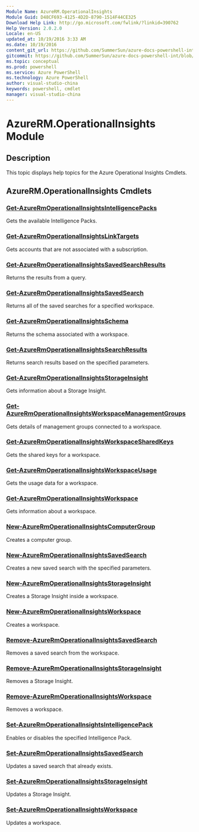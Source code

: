 ```yaml
---
Module Name: AzureRM.OperationalInsights
Module Guid: D48CF693-4125-4D2D-8790-1514F44CE325
Download Help Link: http://go.microsoft.com/fwlink/?linkid=390762
Help Version: 2.0.2.0
Locale: en-US
updated_at: 10/19/2016 3:33 AM
ms.date: 10/19/2016
content_git_url: https://github.com/SummerSun/azure-docs-powershell-int/blob/master/azureps-cmdlets-docs/ResourceManager/AzureRM.OperationalInsights/v1.0.12/AzureRM.OperationalInsights.md
gitcommit: https://github.com/SummerSun/azure-docs-powershell-int/blob/c0d1e448da01261236e9ece01ca5c2a98effbf31/azureps-cmdlets-docs/ResourceManager/AzureRM.OperationalInsights/v1.0.12/AzureRM.OperationalInsights.md
ms.topic: conceptual
ms.prod: powershell
ms.service: Azure PowerShell
ms.technology: Azure PowerShell
author: visual-studio-china
keywords: powershell, cmdlet
manager: visual-studio-china
---
```


# AzureRM.OperationalInsights Module
## Description
This topic displays help topics for the Azure Operational Insights Cmdlets. 

## AzureRM.OperationalInsights Cmdlets
### [Get-AzureRmOperationalInsightsIntelligencePacks](.\Get-AzureRmOperationalInsightsIntelligencePacks.md)
Gets the available Intelligence Packs.


### [Get-AzureRmOperationalInsightsLinkTargets](.\Get-AzureRmOperationalInsightsLinkTargets.md)
Gets accounts that are not associated with a subscription.


### [Get-AzureRmOperationalInsightsSavedSearchResults](.\Get-AzureRmOperationalInsightsSavedSearchResults.md)
Returns the results from a query.


### [Get-AzureRmOperationalInsightsSavedSearch](.\Get-AzureRmOperationalInsightsSavedSearch.md)
Returns all of the saved searches for a specified workspace.


### [Get-AzureRmOperationalInsightsSchema](.\Get-AzureRmOperationalInsightsSchema.md)
Returns the schema associated with a workspace.


### [Get-AzureRmOperationalInsightsSearchResults](.\Get-AzureRmOperationalInsightsSearchResults.md)
Returns search results based on the specified parameters.


### [Get-AzureRmOperationalInsightsStorageInsight](.\Get-AzureRmOperationalInsightsStorageInsight.md)
Gets information about a Storage Insight.


### [Get-AzureRmOperationalInsightsWorkspaceManagementGroups](.\Get-AzureRmOperationalInsightsWorkspaceManagementGroups.md)
Gets details of management groups connected to a workspace.


### [Get-AzureRmOperationalInsightsWorkspaceSharedKeys](.\Get-AzureRmOperationalInsightsWorkspaceSharedKeys.md)
Gets the shared keys for a workspace.


### [Get-AzureRmOperationalInsightsWorkspaceUsage](.\Get-AzureRmOperationalInsightsWorkspaceUsage.md)
Gets the usage data for a workspace.


### [Get-AzureRmOperationalInsightsWorkspace](.\Get-AzureRmOperationalInsightsWorkspace.md)
Gets information about a workspace.

### [New-AzureRmOperationalInsightsComputerGroup](.\New-AzureRmOperationalInsightsComputerGroup.md)
Creates a computer group.

### [New-AzureRmOperationalInsightsSavedSearch](.\New-AzureRmOperationalInsightsSavedSearch.md)
Creates a new saved search with the specified parameters.


### [New-AzureRmOperationalInsightsStorageInsight](.\New-AzureRmOperationalInsightsStorageInsight.md)
Creates a Storage Insight inside a workspace.

### [New-AzureRmOperationalInsightsWorkspace](.\New-AzureRmOperationalInsightsWorkspace.md)
Creates a workspace.

### [Remove-AzureRmOperationalInsightsSavedSearch](.\Remove-AzureRmOperationalInsightsSavedSearch.md)
Removes a saved search from the workspace.


### [Remove-AzureRmOperationalInsightsStorageInsight](.\Remove-AzureRmOperationalInsightsStorageInsight.md)
Removes a Storage Insight.


### [Remove-AzureRmOperationalInsightsWorkspace](.\Remove-AzureRmOperationalInsightsWorkspace.md)
Removes a workspace.

### [Set-AzureRmOperationalInsightsIntelligencePack](.\Set-AzureRmOperationalInsightsIntelligencePack.md)
Enables or disables the specified Intelligence Pack.


### [Set-AzureRmOperationalInsightsSavedSearch](.\Set-AzureRmOperationalInsightsSavedSearch.md)
Updates a saved search that already exists.


### [Set-AzureRmOperationalInsightsStorageInsight](.\Set-AzureRmOperationalInsightsStorageInsight.md)
Updates a Storage Insight.


### [Set-AzureRmOperationalInsightsWorkspace](.\Set-AzureRmOperationalInsightsWorkspace.md)
Updates a workspace.




